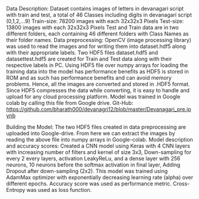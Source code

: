 Data Description: 
Dataset contains images of letters in devanagari script with train and test, a total of 46 Classes including digits in devanagari script (0,1,2,…9) 
Train-size: 78200 images with each 32x32x3 Pixels
Test-size: 13800 images with each 32x32x3 Pixels
Test and Train data are in two different folders, each containing 46 different folders with Class Names as their folder names.
Data preprocessing:
OpenCV (image processing library) was used to read the images and for writing them into dataset.hdf5 along with their appropriate labels. Two HDF5 files dataset.hdf5 and datasettest.hdf5 are created for Train and Test data along with their respective labels in PC.
Using HDF5 file over numpy arrays for loading the training data into the model has performance benefits as HDF5 is stored in ROM and as such has performance benefits and can avoid memory problems.
Hence, all the images are converted and stored in .HDF5 format. Since HDF5 compresses the data while converting, it is easy to handle and upload for any cloud processing platform.  Model was trained in Google colab by calling this file from Google drive.
Git-Hub: https://github.com/bharath000/devanagri12/blob/master/Devanagari_pre.ipynb

Building the Model:
The two HDF5 files created in data preprocessing are uploaded into Google-drive. From here we can extract the images by reading the above file into numpy arrays in Google-colab. 
Model description and accuracy scores:
Created a CNN model using Keras with 4 CNN layers with increasing number of filters and kernel of size 3x3,
Down-sampling for every 2 every layers, activation LeakyReLu, and a dense layer with 256 neurons, 10 neurons before the softmax activation in final layer, Adding Dropout after down-sampling (2x2).
This model was trained using AdamMax optimizer with exponentially decreasing learning rate (alpha) over different epochs. Accuracy score was used as performance metric. Cross-Entropy was used as loss function.

